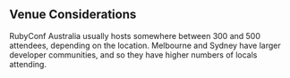 ## Venue Considerations

RubyConf Australia usually hosts somewhere between 300 and 500 attendees, depending on the location. Melbourne and Sydney have larger developer communities, and so they have higher numbers of locals attending.
